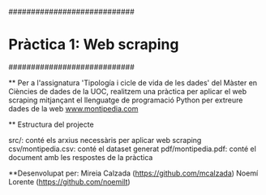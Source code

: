 ############################
# Pràctica 1: Web scraping #
############################

** Per a l'assignatura 'Tipología i cicle de vida de les dades' del Màster en Ciències de dades de la UOC, realitzem una pràctica per aplicar el web scraping mitjançant el llenguatge de programació Python per extreure dades de la web www.montipedia.com

** Estructura del projecte

src/: conté els arxius necessàris per aplicar web scraping
csv/montipedia.csv: conté el dataset generat
pdf/montipedia.pdf: conté el document amb les respostes de la pràctica

**Desenvolupat per:
    Mireia Calzada (https://github.com/mcalzada) 
    Noemí Lorente (https://github.com/noemilt)




